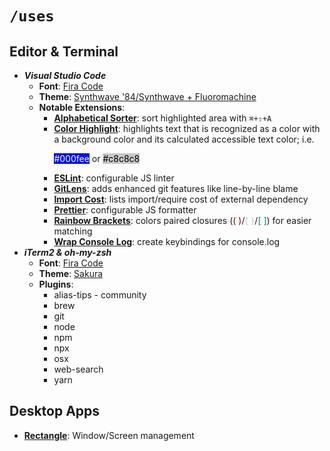 # `/uses`

## Editor & Terminal

- **_Visual Studio Code_**
  - **Font**: [Fira Code][fira-code]
  - **Theme**: [Synthwave '84/Synthwave + Fluoromachine][synth-gist]
  - **Notable Extensions**:
    - [**Alphabetical Sorter**][alpha]: sort highlighted area with `⌘+⇧+A`
    - [**Color Highlight**][colors]: highlights text that is recognized as a color with a background color and its calculated accessible text color; i.e. <p style="display:inline-block; background: #000fee; color: rgb(255,255,255);">#000fee</p> or <p style="display:inline-block; background: #c8c8c8; color: rgb(0,0,0);">#c8c8c8</p>
    - [**ESLint**][eslint]: configurable JS linter
    - [**GitLens**][git-lens]: adds enhanced git features like line-by-line blame
    - [**Import Cost**][import]: lists import/require cost of external dependency
    - [**Prettier**][prettier]: configurable JS formatter
    - [**Rainbow Brackets**][brackets]: colors paired closures (<span style="color: maroon;">( )</span>/<span style="color: #c8c8c8;">{ }</span>/<span style="color: teal;">[ ]</span>) for easier matching
    - [**Wrap Console Log**][log]: create keybindings for console.log
- **_iTerm2 & oh-my-zsh_**
  - **Font**: [Fira Code][fira-code]
  - **Theme**: [Sakura][sakura]
  - **Plugins**:
    - alias-tips - community
    - brew
    - git
    - node
    - npm
    - npx
    - osx
    - web-search
    - yarn

## Desktop Apps

- [**Rectangle**][rect]: Window/Screen management

  [alpha]: https://marketplace.visualstudio.com/items?itemName=ue.alphabetical-sorter
  [brackets]: https://marketplace.visualstudio.com/items?itemName=2gua.rainbow-brackets
  [colors]: https://marketplace.visualstudio.com/items?itemName=naumovs.color-highlight
  [eslint]: https://marketplace.visualstudio.com/items?itemName=dbaeumer.vscode-eslint
  [fira-code]: https://github.com/tonsky/FiraCode
  [git-lens]: https://marketplace.visualstudio.com/items?itemName=eamodio.gitlens
  [import]: https://marketplace.visualstudio.com/items?itemName=wix.vscode-import-cost
  [log]: https://marketplace.visualstudio.com/items?itemName=midnightsyntax.vscode-wrap-console-log
  [prettier]: https://marketplace.visualstudio.com/items?itemName=esbenp.prettier-vscode
  [rect]: https://rectangleapp.com/
  [sakura]: https://raw.githubusercontent.com/mbadolato/iTerm2-Color-Schemes/master/schemes/Sakura.itermcolors
  [synth-gist]: https://gist.github.com/sbinlondon/fad23be09f56a4b6ab0d990d3841f7de
